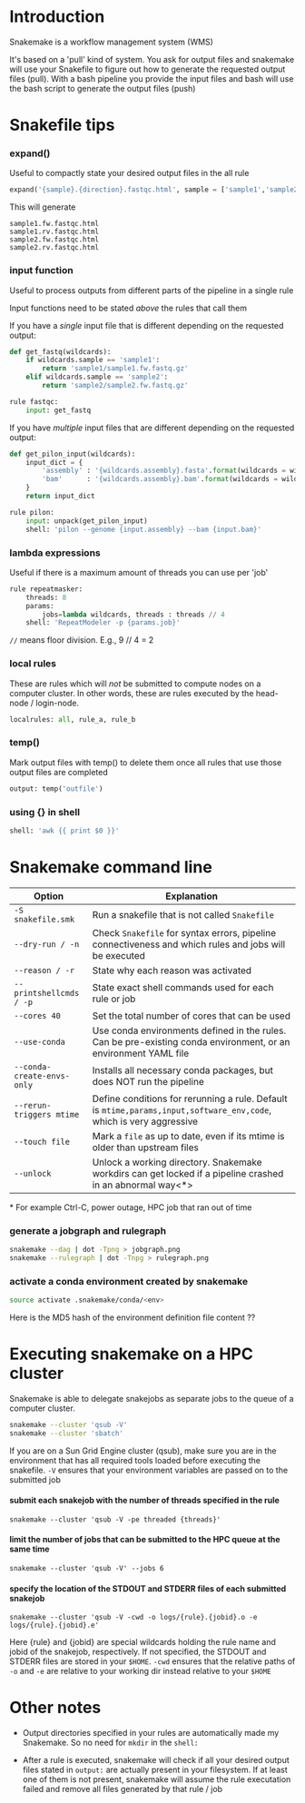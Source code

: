 # Introduction

Snakemake is a workflow management system (WMS)

It's based on a 'pull' kind of system.
You ask for output files and snakemake will use your Snakefile to figure out how to generate the requested output files (pull).
With a bash pipeline you provide the input files and bash will use the bash script to generate the output files (push)

# Snakefile tips

### expand() 
Useful to compactly state your desired output files in the all rule
```py
expand('{sample}.{direction}.fastqc.html', sample = ['sample1','sample2'], direction = ['fw', 'rv'])

```
This will generate
```
sample1.fw.fastqc.html
sample1.rv.fastqc.html
sample2.fw.fastqc.html
sample2.rv.fastqc.html
```

### input function
Useful to process outputs from different parts of the pipeline in a single rule

Input functions need to be stated _above_ the rules that call them

If you have a _single_ input file that is different depending on the requested output:
```py
def get_fastq(wildcards):
    if wildcards.sample == 'sample1':
        return 'sample1/sample1.fw.fastq.gz'
    elif wildcards.sample == 'sample2':
        return 'sample2/sample2.fw.fastq.gz'

rule fastqc:
    input: get_fastq
```

If you have _multiple_ input files that are different depending on the requested output:
```py
def get_pilon_input(wildcards):
    input_dict = {
        'assembly' : '{wildcards.assembly}.fasta'.format(wildcards = wildcards),
        'bam'      : '{wildcards.assembly}.bam'.format(wildcards = wildcards)
    }
    return input_dict

rule pilon:
    input: unpack(get_pilon_input)
    shell: 'pilon --genome {input.assembly} --bam {input.bam}'
```

### lambda expressions
Useful if there is a maximum amount of threads you can use per 'job'
```py
rule repeatmasker:
    threads: 8
    params:
        jobs=lambda wildcards, threads : threads // 4
    shell: 'RepeatModeler -p {params.job}'
```
`//` means floor division. E.g., 9 // 4 = 2


### local rules
These are rules which will _not_ be submitted to compute nodes on a computer cluster.
In other words, these are rules executed by the head-node / login-node.
```py
localrules: all, rule_a, rule_b
```

### temp()
Mark output files with temp() to delete them once all rules
that use those output files are completed
```py
output: temp('outfile')
```

### using {} in shell
```py
shell: 'awk {{ print $0 }}'
```

# Snakemake command line

| Option                     | Explanation                                                                                                         |
|----------------------------|---------------------------------------------------------------------------------------------------------------------|
| `-S snakefile.smk`         | Run a snakefile that is not called `Snakefile`                                                                      |
| `--dry-run / -n`           | Check `Snakefile` for syntax errors, pipeline connectiveness and which rules and jobs will be executed              |
| `--reason / -r`            | State why each reason was activated                                                                                 |
| `--printshellcmds / -p`    | State exact shell commands used for each rule or job                                                                |
| `--cores 40`               | Set the total number of cores that can be used                                                                      |
| `--use-conda`              | Use conda environments defined in the rules. Can be pre-existing conda environment, or an environment YAML file     |
| `--conda-create-envs-only` | Installs all necessary conda packages, but does NOT run the pipeline                                                |
| `--rerun-triggers mtime`   | Define conditions for rerunning a rule. Default is `mtime,params,input,software_env,code`, which is very aggressive |
| `--touch file`             | Mark a `file` as up to date, even if its mtime is older than upstream files                                         |
| `--unlock`                 | Unlock a working directory. Snakemake workdirs can get locked if a pipeline crashed in an abnormal way<*>           |

\* For example Ctrl-C, power outage, HPC job that ran out of time

### generate a jobgraph and rulegraph
```sh
snakemake --dag | dot -Tpng > jobgraph.png
snakemake --rulegraph | dot -Tnpg > rulegraph.png
```
### activate a conda environment created by snakemake
```sh
source activate .snakemake/conda/<env>
```
Here <env> is the MD5 hash of the environment definition file content ??

# Executing snakemake on a HPC cluster

Snakemake is able to delegate snakejobs as separate jobs to the queue of a computer cluster.
```sh
snakemake --cluster 'qsub -V'
snakemake --cluster 'sbatch'
```

If you are on a Sun Grid Engine cluster (qsub), make sure you are in
the environment that has all required tools loaded before executing the snakefile. 
`-V` ensures that your environment variables are passed on to the submitted job

#### submit each snakejob with the number of threads specified in the rule
`snakemake --cluster 'qsub -V -pe threaded {threads}'`

#### limit the number of jobs that can be submitted to the HPC queue at the same time
`snakemake --cluster 'qsub -V' --jobs 6`

#### specify the location of the STDOUT and STDERR files of each submitted snakejob
`snakemake --cluster 'qsub -V -cwd -o logs/{rule}.{jobid}.o -e logs/{rule}.{jobid}.e'`

Here {rule} and {jobid} are special wildcards holding the rule name and jobid of the snakejob, respectively.
If not specified, the STDOUT and STDERR files are stored in your `$HOME`.
`-cwd` ensures that the relative paths of `-o` and `-e` are relative to your working dir instead relative to your `$HOME`


# Other notes

- Output directories specified in your rules are automatically made my Snakemake. So no need for `mkdir` in the `shell:`

- After a rule is executed, snakemake will check if all your desired output files stated in `output:` are actually present in your filesystem.
If at least one of them is not present, snakemake will assume the rule executation failed and remove all files generated by that rule / job


